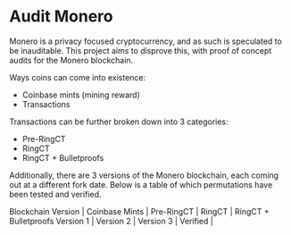 # Audit Monero

Monero is a privacy focused cryptocurrency, and as such is speculated to be inauditable. This project aims to disprove this, with proof of concept audits for the Monero blockchain.

Ways coins can come into existence:
- Coinbase mints (mining reward)
- Transactions

Transactions can be further broken down into 3 categories:
- Pre-RingCT
- RingCT
- RingCT + Bulletproofs

Additionally, there are 3 versions of the Monero blockchain, each coming out at a different fork date. Below is a table of which permutations have been tested and verified.

Blockchain Version | Coinbase Mints | Pre-RingCT | RingCT | RingCT + Bulletproofs
Version 1 |
Version 2 |
Version 3 | Verified |
